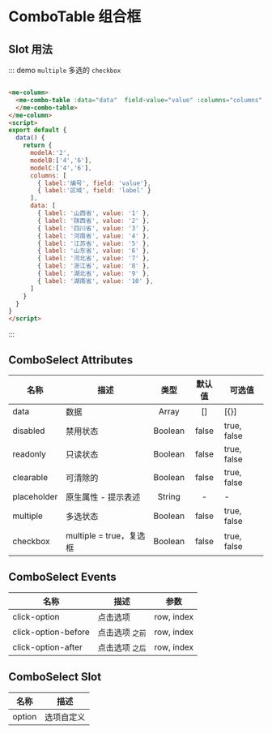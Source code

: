 
# ComboTable 组合框


## Slot 用法
::: demo `multiple` 多选的 `checkbox`
```html

<me-column>
  <me-combo-table :data="data"  field-value="value" :columns="columns" field-label="label"> 
  </me-combo-table>
</me-column>
<script>
export default {
  data() {
    return {
      modelA:'2',
      modelB:['4','6'],
      modelC:['4','6'],
      columns: [
        { label:'编号', field: 'value'},
        { label:'区域', field: 'label' }
      ],
      data: [
        { label: '山西省', value: '1' },
        { label: '陕西省', value: '2' },
        { label: '四川省', value: '3' },
        { label: '河南省', value: '4' },
        { label: '江苏省', value: '5' },
        { label: '山东省', value: '6' },
        { label: '河北省', value: '7' },
        { label: '浙江省', value: '8' },
        { label: '湖北省', value: '9' },
        { label: '湖南省', value: '10' },
      ]
    }
  }
}
</script>
```
:::


## ComboSelect Attributes
| 名称        | 描述                    |  类型   | 默认值 | 可选值      |
| ----------- | ----------------------- | :-----: | :----: | ----------- |
| data        | 数据                    |  Array  |   []   | [{}]        |
| disabled    | 禁用状态                | Boolean | false  | true, false |
| readonly    | 只读状态                | Boolean | false  | true, false |
| clearable   | 可清除的                | Boolean | false  | true, false |
| placeholder | 原生属性 - 提示表述     | String  |   -    | -           |
| multiple    | 多选状态                | Boolean | false  | true, false |
| checkbox    | multiple = true，复选框 | Boolean | false  | true, false |

## ComboSelect Events
| 名称                | 描述            |    参数    |
| ------------------- | --------------- | :--------: |
| click-option        | 点击选项        | row, index |
| click-option-before | 点击选项 `之前` | row, index |
| click-option-after  | 点击选项 `之后` | row, index |

## ComboSelect Slot
| 名称   | 描述       |
| ------ | ---------- |
| option | 选项自定义 |